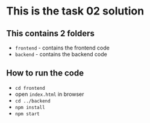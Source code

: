 # This is the task 02 solution

## This contains 2 folders
- `frontend` - contains the frontend code
- `backend` - contains the backend code

## How to run the code
- `cd frontend`
- open `index.html` in browser
- `cd ../backend`
- `npm install`
- `npm start`
